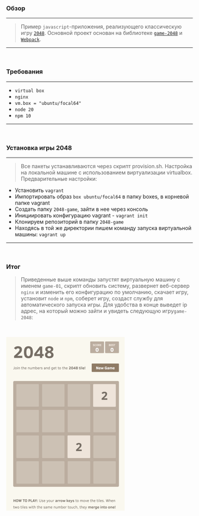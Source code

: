 ### Обзор
---
>Пример ```javascript```-приложения, реализующего классическую игру [```2048```](https://en.wikipedia.org/wiki/2048_(video_game)). Основной проект основан на библиотеке [```game-2048```](https://www.npmjs.com/package/game-2048) и [```Webpack```](https://webpack.js.org/).
---
<br>

### Требования
---
- `virtual box`
- `nginx`
- `vm.box = "ubuntu/focal64"`
- `node 20`
- `npm 10`

---
<br>

### Установка игры 2048
---
> Все пакеты устанавливаются через скрипт provision.sh. Настройка на локальной машине с использованием виртуализации virtualbox. Предварительные настройки:

- Установить ```vagrant```
- Импортировать образ ```box ubuntu/focal64``` в папку boxes, в корневой папке vagrant
- Создать папку ```2048-game```, зайти в нее через консоль
- Инициировать конфигурацию vagrant - ```vagrant init```
- Клонируем репозиторий в папку ```2048-game``` 
- Находясь в той же директории пишем команду запуска виртуальной машины: ```vagrant up```
---

<br>

### Итог
> Приведенные выше команды запустят виртуальную машину с именем ```game-01```, скрипт обновить систему, развернет веб-сервер ```nginx``` и изменить его конфигурацию по умолчанию, скачает игру, установит ```node``` и ```npm```, соберет игру, создаст службу для автоматического запуска игры. Для удобства в конце выведет ip адрес, на который можно зайти и увидеть следующую игру`game-2048`:

<br>

![game-2048](/assets/images/game-2048-welcome-page.png)